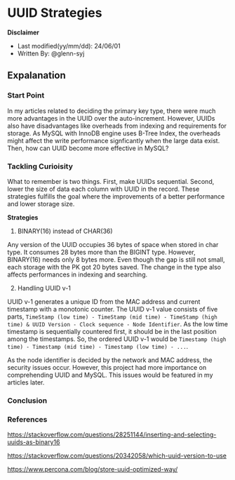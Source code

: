 # UUID Strategies

**Disclaimer**

- Last modified(yy/mm/dd): 24/06/01
- Written By: @glenn-syj


## Expalanation

### Start Point

In my articles related to deciding the primary key type, there were much more advantages in the UUID over the auto-increment. However, UUIDs also have disadvantages like overheads from indexing and requirements for storage. As MySQL with InnoDB engine uses B-Tree Index, the overheads might affect the write performance signficantly when the large data exist. Then, how can UUID become more effective in MySQL?

### Tackling Curioisity

What to remember is two things. First, make UUIDs sequential. Second, lower the size of data each column with UUID in the record. These strategies fulfills the goal where the improvements of a better performance and lower storage size.

**Strategies**

1. BINARY(16) instead of CHAR(36)

Any version of the UUID occupies 36 bytes of space when stored in char type. It consumes 28 bytes more than the BIGINT type. However, BINARY(16) needs only 8 bytes more. Even though the gap is still not small, each storage with the PK got 20 bytes saved. The change in the type also affects performances in indexing and searching.

2. Handling UUID v-1

UUID v-1 generates a unique ID from the MAC address and current timestamp with a monotonic counter. The UUID v-1 value consists of five parts, `TimeStamp (low time) - TimeStamp (mid time) - TimeStamp (high time) & UUID Version - Clock sequence - Node Identifier`. As the low time timestamp is sequentially countered first, it should be in the last position among the timestamps. So, the ordered UUID v-1 would be `Timestamp (high time) - Timestamp (mid time) - Timestamp (low time) - ...`.

As the node identifier is decided by the network and MAC address, the security issues occur. However, this project had more importance on comprehending UUID and MySQL. This issues would be featured in my articles later.

### Conclusion

### References

https://stackoverflow.com/questions/28251144/inserting-and-selecting-uuids-as-binary16

https://stackoverflow.com/questions/20342058/which-uuid-version-to-use

https://www.percona.com/blog/store-uuid-optimized-way/